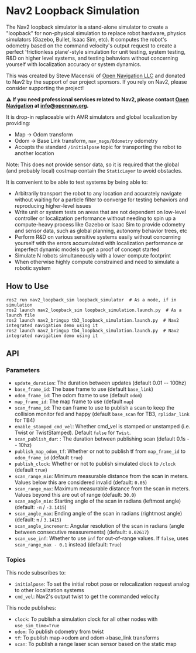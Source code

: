 # Nav2 Loopback Simulation

The Nav2 loopback simulator is a stand-alone simulator to create a "loopback" for non-physical simulation to replace robot hardware, physics simulators (Gazebo, Bullet, Isaac Sim, etc). It computes the robot's odometry based on the command velocity's output request to create a perfect 'frictionless plane'-style simulation for unit testing, system testing, R&D on higher level systems, and testing behaviors without concerning yourself with localization accuracy or system dynamics.

This was created by Steve Macenski of [Open Navigation LLC](https://opennav.org) and donated to Nav2 by the support of our project sponsors. If you rely on Nav2, please consider supporting the project!

**⚠️ If you need professional services related to Nav2, please contact [Open Navigation](https://www.opennav.org/) at info@opennav.org.**

It is drop-in replaceable with AMR simulators and global localization by providing:
- Map -> Odom transform
- Odom -> Base Link transform, `nav_msgs/Odometry` odometry
- Accepts the standard `/initialpose` topic for transporting the robot to another location

Note: This does not provide sensor data, so it is required that the global (and probably local) costmap contain the `StaticLayer` to avoid obstacles.

It is convenient to be able to test systems by being able to:
- Arbitrarily transport the robot to any location and accurately navigate without waiting for a particle filter to converge for testing behaviors and reproducing higher-level issues
- Write unit or system tests on areas that are not dependent on low-level controller or localization performance without needing to spin up a compute-heavy process like Gazebo or Isaac Sim to provide odometry and sensor data, such as global planning, autonomy behavior trees, etc
- Perform R&D on various sensitive systems easily without concerning yourself with the errors accumulated with localization performance or imperfect dynamic models to get a proof of concept started
- Simulate N robots simultaneously with a lower compute footprint
- When otherwise highly compute constrained and need to simulate a robotic system

## How to Use

```
ros2 run nav2_loopback_sim loopback_simulator  # As a node, if in simulation
ros2 launch nav2_loopback_sim loopback_simulation.launch.py  # As a launch file
ros2 launch nav2_bringup tb3_loopback_simulation.launch.py  # Nav2 integrated navigation demo using it
ros2 launch nav2_bringup tb4_loopback_simulation.launch.py  # Nav2 integrated navigation demo using it
```

## API

### Parameters

- `update_duration`: The duration between updates (default 0.01 -- 100hz)
- `base_frame_id`: The base frame to use (default `base_link`)
- `odom_frame_id`: The odom frame to use (default `odom`)
- `map_frame_id`: The map frame to use (default `map`)
- `scan_frame_id`: The can frame to use to publish a scan to keep the collision monitor fed and happy (default `base_scan` for TB3, `rplidar_link` for TB4)
- `enable_stamped_cmd_vel`: Whether cmd_vel is stamped or unstamped (i.e. Twist or TwistStamped). Default `false` for `Twist`.
- `scan_publish_dur`: : The duration between publishing scan (default 0.1s -- 10hz)
- `publish_map_odom_tf`: Whether or not to publish tf from `map_frame_id` to `odom_frame_id` (default `true`)
- `publish_clock`: Whether or not to publish simulated clock to `/clock` (default `true`)
- `scan_range_min`: Minimum measurable distance from the scan in meters. Values below this are considered invalid (default: `0.05`)
- `scan_range_max`: Maximum measurable distance from the scan in meters. Values beyond this are out of range (default: `30.0`)
- `scan_angle_min`: Starting angle of the scan in radians (leftmost angle) (default: `-π` / `-3.1415`)
- `scan_angle_max`: Ending angle of the scan in radians (rightmost angle) (default: `π` / `3.1415`)
- `scan_angle_increment`: Angular resolution of the scan in radians (angle between consecutive measurements) (default: `0.02617`)
- `scan_use_inf`: Whether to use `inf` for out-of-range values. If `false`, uses `scan_range_max - 0.1` instead (default: `True`)


### Topics

This node subscribes to:
- `initialpose`: To set the initial robot pose or relocalization request analog to other localization systems
- `cmd_vel`: Nav2's output twist to get the commanded velocity

This node publishes:
- `clock`: To publish a simulation clock for all other nodes with `use_sim_time=True`
- `odom`: To publish odometry from twist
- `tf`: To publish map->odom and odom->base_link transforms
- `scan`: To publish a range laser scan sensor based on the static map
